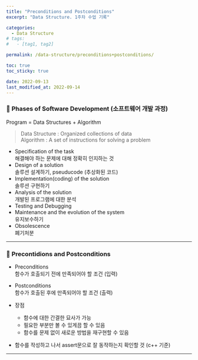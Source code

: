 ```yaml
---
title: "Preconditions and Postconditions"
excerpt: "Data Structure. 1주차 수업 기록"

categories:
  - Data Structure
# tags:
#   - [tag1, tag2]

permalink: /data-structure/preconditions+postconditions/

toc: true
toc_sticky: true

date: 2022-09-13
last_modified_at: 2022-09-14
---
```

 
### 🧩 <b>Phases of Software Development (소프트웨어 개발 과정)</b>
Program = Data Structures + Algorithm <br>
>Data Structure : Organized collections of data <br>
>Algorithm : A set of instructions for solving a problem <br>

* Specification of the task <br>
해결해야 하는 문제에 대해 정확히 인지하는 것
* Design of a solution <br>
솔루션 설계하기, pseuducode (추상화된 코드)
* Implementation(coding) of the solution <br>
솔루션 구현하기
* Analysis of the solution <br>
개발된 프로그램에 대한 분석
* Testing and Debugging <br>
* Maintenance and the evolution of the system <br>
유지보수하기
* Obsolescence <br>
폐기처분

---

### 🧩 <b>Precontidions and Postconditions</b>
* Preconditions <br>
함수가 호출되기 전에 만족되어야 할 조건 (입력)<br>

* Postconditions <br>
함수가 호출된 후에 만족되어야 할 조건 (출력)

* 장점 <br>
  * 함수에 대한 간결한 묘사가 가능
  * 필요한 부분만 볼 수 있게끔 할 수 있음
  * 함수를 문제 없이 새로운 방법을 재구현할 수 있음

* 함수를 작성하고 나서 assert문으로 잘 동작하는지 확인할 것 (c++ 기준)

---